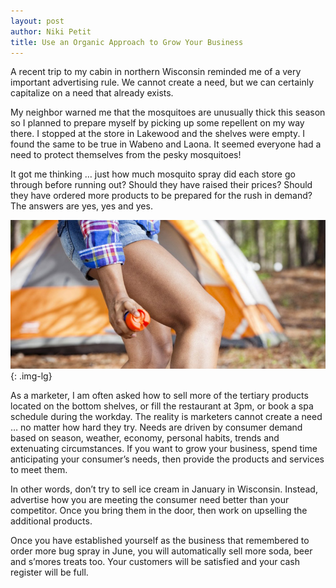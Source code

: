 ```yaml
---
layout: post
author: Niki Petit
title: Use an Organic Approach to Grow Your Business
---
```


A recent trip to my cabin in northern Wisconsin reminded me of a very important advertising rule. We cannot create a need, but we can certainly capitalize on a need that already exists.

My neighbor warned me that the mosquitoes are unusually thick this season so I planned to prepare myself by picking up some repellent on my way there. I stopped at the store in Lakewood and the shelves were empty. I found the same to be true in Wabeno and Laona. It seemed everyone had a need to protect themselves from the pesky mosquitoes!

It got me thinking … just how much mosquito spray did each store go through before running out? Should they have raised their prices? Should they have ordered more products to be prepared for the rush in demand? The answers are yes, yes and yes.

![create-demand](/img/create-demand.jpg){: .img-lg}

As a marketer, I am often asked how to sell more of the tertiary products located on the bottom shelves, or fill the restaurant at 3pm, or book a spa schedule during the workday. The reality is marketers cannot create a need … no matter how hard they try. Needs are driven by consumer demand based on season, weather, economy, personal habits, trends and extenuating circumstances. If you want to grow your business, spend time anticipating your consumer’s needs, then provide the products and services to meet them.

In other words, don’t try to sell ice cream in January in Wisconsin. Instead, advertise how you are meeting the consumer need better than your competitor. Once you bring them in the door, then work on upselling the additional products.

Once you have established yourself as the business that remembered to order more bug spray in June, you will automatically sell more soda, beer and s’mores treats too. Your customers will be satisfied and your cash register will be full.

